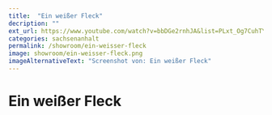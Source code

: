 ```yaml
---
title:  "Ein weißer Fleck"
decription: ""
ext_url: https://www.youtube.com/watch?v=bbDGe2rnhJA&list=PLxt_Og7CuhTYAPvq2aYLgvHPvZojaJh45&index=3
categories: sachsenanhalt
permalink: /showroom/ein-weisser-fleck
image: showroom/ein-weisser-fleck.png
imageAlternativeText: "Screenshot von: Ein weißer Fleck"
---
```


# Ein weißer Fleck
